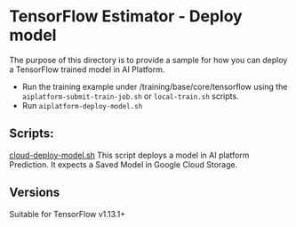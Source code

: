 # TensorFlow Estimator - Deploy model

The purpose of this directory is to provide a sample for how you can deploy a
TensorFlow trained model in AI Platform.

*   Run the training example under /training/base/core/tensorflow using the
    `aiplatform-submit-train-job.sh` or `local-train.sh` scripts.
*   Run `aiplatform-deploy-model.sh`


## Scripts:

  [cloud-deploy-model.sh](scripts/cloud-deploy-model.sh)  This script deploys a model in 
  AI platform Prediction. It expects a Saved Model in Google Cloud Storage.

## Versions
Suitable for TensorFlow v1.13.1+

